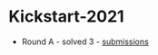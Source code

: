 # Kickstart-2021
- Round A - solved 3 - [submissions](https://codingcompetitions.withgoogle.com/kickstart/submissions/0000000000436140/bmFjaGlrZXQua2Fub3Jl)
